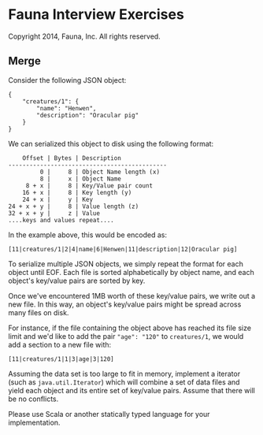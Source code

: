 # Fauna Interview Exercises

Copyright 2014, Fauna, Inc. All rights reserved.

## Merge

Consider the following JSON object:
 
    {
        "creatures/1": {
            "name": "Henwen",
            "description": "Oracular pig"
        }
    }

We can serialized this object to disk using the following format:
 
        Offset | Bytes | Description
    ---------------------------------------------
             0 |     8 | Object Name length (x)
             8 |     x | Object Name
         8 + x |     8 | Key/Value pair count
        16 + x |     8 | Key length (y)
        24 + x |     y | Key
    24 + x + y |     8 | Value length (z)
    32 + x + y |     z | Value
    ....keys and values repeat.... 
 
In the example above, this would be encoded as:
 
    [11|creatures/1|2|4|name|6|Henwen|11|description|12|Oracular pig]
 
To serialize multiple JSON objects, we simply repeat the format for
each object until EOF. Each file is sorted alphabetically by object
name, and each object's key/value pairs are sorted by key.
 
Once we've encountered 1MB worth of these key/value pairs, we write
out a new file. In this way, an object's key/value pairs might be
spread across many files on disk.
 
For instance, if the file containing the object above has reached its
file size limit and we'd like to add the pair `"age": "120"` to
`creatures/1`, we would add a section to a new file with:
 
    [11|creatures/1|1|3|age|3|120]
 
Assuming the data set is too large to fit in memory, implement a iterator (such as `java.util.Iterator`) which will combine a set of data files and yield each object and its entire set of key/value pairs. Assume that there will be no conflicts.

Please use Scala or another statically typed language for your implementation.


